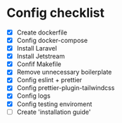 # Config checklist

- [x] Create dockerfile
- [x] Config docker-compose
- [x] Install Laravel
- [x] Install Jetstream
- [x] Confif Makefile
- [x] Remove unnecessary boilerplate
- [x] Config eslint + prettier
- [x] Config prettier-plugin-tailwindcss
- [x] Config logs
- [x] Config testing enviroment
- [ ] Create 'installation guide' 

